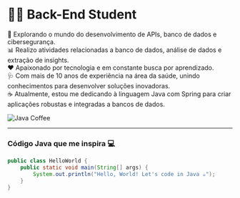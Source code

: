 # 👨‍💻 Back-End Student  

🚀 Explorando o mundo do desenvolvimento de APIs, banco de dados e cibersegurança.  
📊 Realizo atividades relacionadas a banco de dados, análise de dados e extração de insights.  
❤️ Apaixonado por tecnologia e em constante busca por aprendizado.  
🩺 Com mais de 10 anos de experiência na área da saúde, unindo conhecimentos para desenvolver soluções inovadoras.  
☕ Atualmente, estou me dedicando à linguagem Java com Spring para criar aplicações robustas e integradas a bancos de dados.  


![Java Coffee](https://upload.wikimedia.org/wikipedia/en/3/30/Java_programming_language_logo.svg)

---

### Código Java que me inspira 💻
```java
public class HelloWorld {
    public static void main(String[] args) {
        System.out.println("Hello, World! Let's code in Java ☕");
    }
}
